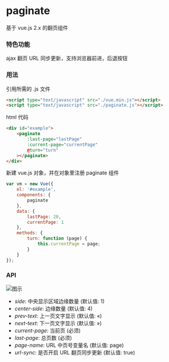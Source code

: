 # paginate
基于 vue.js 2.x 的翻页组件

### 特色功能
ajax 翻页 URL 同步更新，支持浏览器前进，后退按钮

### 用法

引用所需的 .js 文件

```html
<script type="text/javascript" src="./vue.min.js"></script>
<script type="text/javascript" src="./paginate.js"></script>
```

html 代码
```html
<div id="example">
    <paginate
        :last-page="lastPage"
        :current-page="currentPage"
        @turn="turn"
    ></paginate>
</div>
```

新建 vue.js 对象，并在对象里注册 paginate 组件

```javascript
var vm = new Vue({
    el: '#example',
    components: {
        paginate
    },
    data: {
        lastPage: 20,
        currentPage: 1
    },
    methods: {
        turn: function (page) {
            this.currentPage = page;
        }
    }
});
```

### API

![图示](https://raw.githubusercontent.com/pureghost/paginate/master/demo/1.png "图示")

- *side*: 中央显示区域边缘数量 (默认值: 1)
- *center-side*: 边缘数量 (默认值: 4)
- *prev-text*: 上一页文字显示 (默认值: «)
- *next-text*: 下一页文字显示 (默认值: »)
- *current-page*: 当前页 (必须)
- *last-page*: 总页数 (必须)
- *page-name*: URL 中页号变量名 (默认值: page)
- *url-sync*: 是否开启 URL 翻页同步更新 (默认值: true)